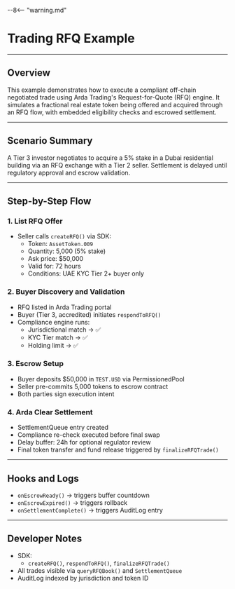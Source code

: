 --8<-- "warning.md"
# Trading RFQ Example

---

## Overview

This example demonstrates how to execute a compliant off-chain negotiated trade using Arda Trading's Request-for-Quote (RFQ) engine. It simulates a fractional real estate token being offered and acquired through an RFQ flow, with embedded eligibility checks and escrowed settlement.

---

## Scenario Summary

A Tier 3 investor negotiates to acquire a 5% stake in a Dubai residential building via an RFQ exchange with a Tier 2 seller. Settlement is delayed until regulatory approval and escrow validation.

---

## Step-by-Step Flow

### 1. **List RFQ Offer**
- Seller calls `createRFQ()` via SDK:
  - Token: `AssetToken.009`
  - Quantity: 5,000 (5% stake)
  - Ask price: $50,000
  - Valid for: 72 hours
  - Conditions: UAE KYC Tier 2+ buyer only

### 2. **Buyer Discovery and Validation**
- RFQ listed in Arda Trading portal
- Buyer (Tier 3, accredited) initiates `respondToRFQ()`
- Compliance engine runs:
  - Jurisdictional match → ✅
  - KYC Tier match → ✅
  - Holding limit → ✅

### 3. **Escrow Setup**
- Buyer deposits $50,000 in `TEST.USD` via PermissionedPool
- Seller pre-commits 5,000 tokens to escrow contract
- Both parties sign execution intent

### 4. **Arda Clear Settlement**
- SettlementQueue entry created
- Compliance re-check executed before final swap
- Delay buffer: 24h for optional regulator review
- Final token transfer and fund release triggered by `finalizeRFQTrade()`

---

## Hooks and Logs

- `onEscrowReady()` → triggers buffer countdown
- `onEscrowExpired()` → triggers rollback
- `onSettlementComplete()` → triggers AuditLog entry

---

## Developer Notes

- SDK:
  - `createRFQ()`, `respondToRFQ()`, `finalizeRFQTrade()`
- All trades visible via `queryRFQBook()` and `SettlementQueue`
- AuditLog indexed by jurisdiction and token ID
